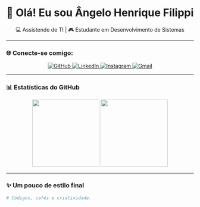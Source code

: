<h1 align="center">👋 Olá! Eu sou Ângelo Henrique Filippi</h1>

<p align="center">
  💻 Assistende de TI | 🎮 Estudante em Desenvolvimento de Sistemas
</p>

---

### 🌐 Conecte-se comigo:

<p align="center">
  <a href="https://github.com/angelofilippi" target="_blank">
    <img alt="GitHub" src="https://img.shields.io/badge/GitHub-000?style=for-the-badge&logo=github&logoColor=white" />
  </a>
  <a href="https://www.linkedin.com/in/angelohenriquefilippi/" target="_blank">
    <img alt="LinkedIn" src="https://img.shields.io/badge/LinkedIn-0077B5?style=for-the-badge&logo=linkedin&logoColor=white" />
  </a>
  <a href="https://www.instagram.com/angeloh.filippi/" target="_blank">
    <img alt="Instagram" src="https://img.shields.io/badge/Instagram-E4405F?style=for-the-badge&logo=instagram&logoColor=white" />
  </a>
  <a href="mailto:angelofilippih@gmail.com" target="_blank">
    <img alt="Gmail" src="https://img.shields.io/badge/Gmail-D14836?style=for-the-badge&logo=gmail&logoColor=white" />
  </a>
</p>

---

### 📊 Estatísticas do GitHub

<p align="center">
  <img height="180em" src="https://github-readme-stats.vercel.app/api?username=angelofilippi&show_icons=true&theme=dracula"/>
  <img height="180em" src="https://github-readme-stats.vercel.app/api/top-langs/?username=angelofilippi&layout=compact&theme=dracula"/>
</p>

---

### ✨ Um pouco de estilo final

```bash
# Códigos, cafés e criatividade.
